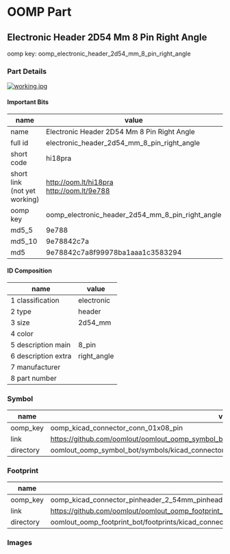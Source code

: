 # OOMP Part  
## Electronic Header 2D54 Mm 8 Pin Right Angle  
  
oomp key: oomp_electronic_header_2d54_mm_8_pin_right_angle  
  
### Part Details  
  
[![working.jpg](working_600.jpg)](working.jpg)  
  
#### Important Bits  
| name | value | 
| --- | --- | 
| name | Electronic Header 2D54 Mm 8 Pin Right Angle | 
| full id | electronic_header_2d54_mm_8_pin_right_angle | 
| short code | hi18pra | 
| short link<br>(not yet working) | http://oom.lt/hi18pra<br>http://oom.lt/9e788 | 
| oomp key | oomp_electronic_header_2d54_mm_8_pin_right_angle | 
| md5_5 | 9e788 | 
| md5_10 | 9e78842c7a | 
| md5 | 9e78842c7a8f99978ba1aaa1c3583294 | 
#### ID Composition  
| name | value | 
| --- | --- | 
| 1 classification | electronic | 
| 2 type | header | 
| 3 size | 2d54_mm | 
| 4 color |  | 
| 5 description main | 8_pin | 
| 6 description extra | right_angle | 
| 7 manufacturer |  | 
| 8 part number |  | 
### Symbol  
| name | value | 
| --- | --- | 
| oomp_key | oomp_kicad_connector_conn_01x08_pin | 
| link | https://github.com/oomlout/oomlout_oomp_symbol_bot/tree/main/symbols/kicad_connector_conn_01x08_pin | 
| directory | oomlout_oomp_symbol_bot/symbols/kicad_connector_conn_01x08_pin//working/working.kicad_sym | 
### Footprint  
| name | value | 
| --- | --- | 
| oomp_key | oomp_kicad_connector_pinheader_2_54mm_pinheader_1x08_p2_54mm_vertical | 
| link | https://github.com/oomlout/oomlout_oomp_footprint_bot/tree/main/foootprntss/kicad_connector_pinheader_2_54mm_pinheader_1x08_p2_54mm_vertical | 
| directory | oomlout_oomp_footprint_bot/footprints/kicad_connector_pinheader_2_54mm_pinheader_1x08_p2_54mm_vertical//working/working.kicad_mod | 
### Images  
